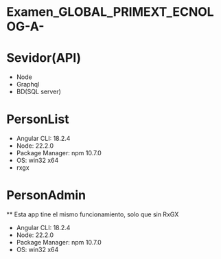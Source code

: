 # Examen_GLOBAL_PRIMEXT_ECNOLOG-A-

# Sevidor(API)
 - Node
 - Graphql
 - BD(SQL server)

 # PersonList

- Angular CLI: 18.2.4
- Node: 22.2.0
- Package Manager: npm 10.7.0
- OS: win32 x64
- rxgx

# PersonAdmin
 ** Esta app tine el mismo funcionamiento, solo que sin RxGX
- Angular CLI: 18.2.4
- Node: 22.2.0
- Package Manager: npm 10.7.0
- OS: win32 x64





